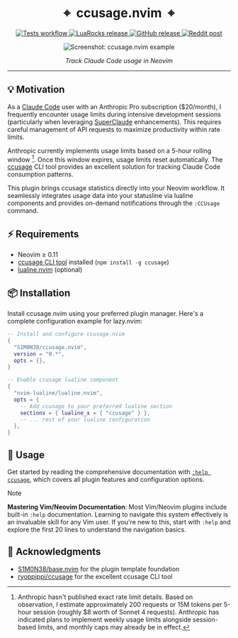 <div align="center">
  <h1>⌖&nbsp;&nbsp;ccusage.nvim&nbsp;&nbsp;⌖</h1>
  <p align="center">
     <a href="https://github.com/S1M0N38/ccusage.nvim/actions/workflows/run-tests.yml">
     <img alt="Tests workflow" src="https://img.shields.io/github/actions/workflow/status/S1M0N38/ccusage.nvim/run-tests.yml?style=for-the-badge&label=Tests"/>
     </a>
     <a href="https://luarocks.org/modules/S1M0N38/ccusage.nvim">
     <img alt="LuaRocks release" src="https://img.shields.io/luarocks/v/S1M0N38/ccusage.nvim?style=for-the-badge&color=5d2fbf"/>
     </a>
     <a href="https://github.com/S1M0N38/ccusage.nvim/releases">
     <img alt="GitHub release" src="https://img.shields.io/github/v/release/S1M0N38/ccusage.nvim?style=for-the-badge&label=GitHub"/>
     </a>
     <a href="">
     <img alt="Reddit post" src="https://img.shields.io/badge/post-reddit?style=for-the-badge&label=Reddit&color=FF5700"/>
     </a>
  </p>
  <div><img src="" alt="Screenshot: ccusage.nvim example"></div>
  <p><em>Track Claude Code usage in Neovim</em></p>
</div>

---

## 💡 Motivation

As a [Claude Code](https://www.anthropic.com/claude-code) user with an Anthropic Pro subscription ($20/month), I frequently encounter usage limits during intensive development sessions (particularly when leveraging [SuperClaude](https://github.com/SuperClaude-Org/SuperClaude_Framework) enhancements). This requires careful management of API requests to maximize productivity within rate limits.

Anthropic currently implements usage limits based on a 5-hour rolling window [^1]. Once this window expires, usage limits reset automatically. The [ccusage](https://github.com/ryoppippi/ccusage) CLI tool provides an excellent solution for tracking Claude Code consumption patterns.

This plugin brings ccusage statistics directly into your Neovim workflow. It seamlessly integrates usage data into your statusline via lualine components and provides on-demand notifications through the `:CCUsage` command.


## ⚡️ Requirements

- Neovim ≥ 0.11
- [ccusage CLI tool](https://www.npmjs.com/package/ccusage) installed (`npm install -g ccusage`)
- [lualine.nvim](https://github.com/nvim-lualine/lualine.nvim) (optional)

## 📦 Installation

Install ccusage.nvim using your preferred plugin manager. Here's a complete configuration example for lazy.nvim:


```lua
-- Install and configure ccusage.nvim
{
  "S1M0N38/ccusage.nvim",
  version = "0.*",
  opts = {},
}
```

```lua
-- Enable ccusage lualine component
{
  "nvim-lualine/lualine.nvim",
  opts = {
    -- Add ccusage to your preferred lualine section
    sections = { lualine_x = { "ccusage" } },
    -- ... rest of your lualine configuration
  },
}
```


## 🚀 Usage

Get started by reading the comprehensive documentation with [`:help ccusage`](https://github.com/S1M0N38/ccusage.nvim/blob/main/doc/ccusage.txt), which covers all plugin features and configuration options.

> [!NOTE]
> **Mastering Vim/Neovim Documentation**: Most Vim/Neovim plugins include built-in `:help` documentation. Learning to navigate this system effectively is an invaluable skill for any Vim user. If you're new to this, start with `:help` and explore the first 20 lines to understand the navigation basics.


## 🙏 Acknowledgments

- [S1M0N38/base.nvim](https://github.com/S1M0N38/base.nvim) for the plugin template foundation
- [ryoppippi/ccusage](https://github.com/ryoppippi/ccusage) for the excellent ccusage CLI tool

[^1]: Anthropic hasn't published exact rate limit details. Based on observation, I estimate approximately 200 requests or 15M tokens per 5-hour session (roughly $8 worth of Sonnet 4 requests). Anthropic has indicated plans to implement weekly usage limits alongside session-based limits, and monthly caps may already be in effect.
